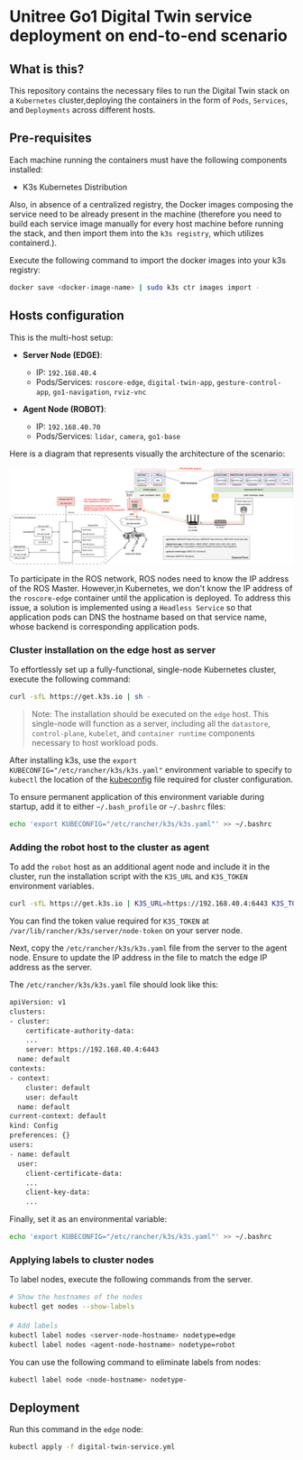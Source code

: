 # Unitree Go1 Digital Twin service deployment on end-to-end scenario

## What is this?

This repository contains the necessary files to run the Digital Twin stack on a `Kubernetes` cluster,deploying the containers in the form of `Pods`, `Services`, and `Deployments` across different hosts.

## Pre-requisites

Each machine running the containers must have the following components installed: 
* K3s Kubernetes Distribution

Also, in absence of a centralized registry, the Docker images composing the service need to be already present in the machine (therefore you need to build each service image manually for every host machine before running the stack, and then import them into the `k3s registry`, which utilizes containerd.). 

Execute the following command to import the docker images into your k3s registry:
```bash
docker save <docker-image-name> | sudo k3s ctr images import -
```

## Hosts configuration

This is the multi-host setup: 

- **Server Node (EDGE)**: 
  - IP: `192.168.40.4`
  - Pods/Services: `roscore-edge`, `digital-twin-app`, `gesture-control-app`, `go1-navigation`, `rviz-vnc`

- **Agent Node (ROBOT)**: 
  - IP: `192.168.40.70`
  - Pods/Services: `lidar`, `camera`, `go1-base`

Here is a diagram that represents visually the architecture of the scenario:

![E2E Scenario 5TONIC](../../images/e2e-scenario-kubernetes.svg)

To participate in the ROS network, ROS nodes need to know the IP address of the ROS Master. However,in Kubernetes, we don't know the IP address of the `roscore-edge` container until the application is deployed. To address this issue, a solution is implemented using a `Headless Service` so that application pods can DNS the hostname based on that service name, whose backend is corresponding application pods.

### Cluster installation on the edge host as server

To effortlessly set up a fully-functional, single-node Kubernetes cluster, execute the following command:
```bash
curl -sfL https://get.k3s.io | sh -
```

> Note: The installation should be executed on the `edge` host. This single-node will function as a server, including all the `datastore`, `control-plane`, `kubelet`, and `container runtime` components necessary to host workload pods. 

After installing k3s, use the `export KUBECONFIG="/etc/rancher/k3s/k3s.yaml"` environment variable to specify to `kubectl` the location of the [kubeconfig](https://kubernetes.io/docs/concepts/configuration/organize-cluster-access-kubeconfig/) file required for cluster configuration.

To ensure permanent application of this environment variable during startup, add it to either `~/.bash_profile` or `~/.bashrc` files:
```bash
echo 'export KUBECONFIG="/etc/rancher/k3s/k3s.yaml"' >> ~/.bashrc
```

### Adding the robot host to the cluster as agent

To add the `robot` host as an additional agent node and include it in the cluster, run the installation script with the `K3S_URL` and `K3S_TOKEN` environment variables. 

```bash
curl -sfL https://get.k3s.io | K3S_URL=https://192.168.40.4:6443 K3S_TOKEN=mynodetoken sh -
```

You can find the token value required for `K3S_TOKEN` at `/var/lib/rancher/k3s/server/node-token` on your server node.

Next, copy the `/etc/rancher/k3s/k3s.yaml` file from the server to the agent node. Ensure to update the IP address in the file to match the edge IP address as the server.

The `/etc/rancher/k3s/k3s.yaml` file should look like this:
```bash
apiVersion: v1
clusters:
- cluster:
    certificate-authority-data: 
    ...
    server: https://192.168.40.4:6443
  name: default
contexts:
- context:
    cluster: default
    user: default
  name: default
current-context: default
kind: Config
preferences: {}
users:
- name: default
  user:
    client-certificate-data: 
    ...
    client-key-data:
    ...
```

Finally, set it as an environmental variable:
```bash
echo 'export KUBECONFIG="/etc/rancher/k3s/k3s.yaml"' >> ~/.bashrc
```

### Applying labels to cluster nodes

To label nodes, execute the following commands from the server. 
```bash
# Show the hostnames of the nodes
kubectl get nodes --show-labels

# Add labels
kubectl label nodes <server-node-hostname> nodetype=edge
kubectl label nodes <agent-node-hostname> nodetype=robot
```

You can use the following command to eliminate labels from nodes:
```bash
kubectl label node <node-hostname> nodetype-
```

## Deployment

Run this command in the `edge` node: 
```bash
kubectl apply -f digital-twin-service.yml
```







